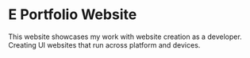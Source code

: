 # E Portfolio Website

This website showcases my work with website creation as a developer. Creating UI websites that run across platform and devices. 

